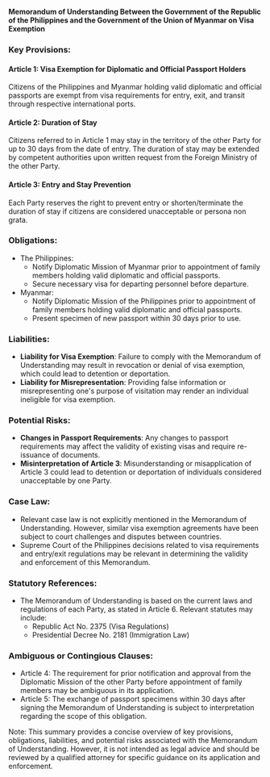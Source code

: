 **Memorandum of Understanding Between the Government of the Republic of the Philippines and the Government of the Union of Myanmar on Visa Exemption**

### Key Provisions:

#### Article 1: Visa Exemption for Diplomatic and Official Passport Holders
Citizens of the Philippines and Myanmar holding valid diplomatic and official passports are exempt from visa requirements for entry, exit, and transit through respective international ports.

#### Article 2: Duration of Stay
Citizens referred to in Article 1 may stay in the territory of the other Party for up to 30 days from the date of entry. The duration of stay may be extended by competent authorities upon written request from the Foreign Ministry of the other Party.

#### Article 3: Entry and Stay Prevention
Each Party reserves the right to prevent entry or shorten/terminate the duration of stay if citizens are considered unacceptable or persona non grata.

### Obligations:

* The Philippines:
	+ Notify Diplomatic Mission of Myanmar prior to appointment of family members holding valid diplomatic and official passports.
	+ Secure necessary visa for departing personnel before departure.
* Myanmar:
	+ Notify Diplomatic Mission of the Philippines prior to appointment of family members holding valid diplomatic and official passports.
	+ Present specimen of new passport within 30 days prior to use.

### Liabilities:

* **Liability for Visa Exemption**: Failure to comply with the Memorandum of Understanding may result in revocation or denial of visa exemption, which could lead to detention or deportation.
* **Liability for Misrepresentation**: Providing false information or misrepresenting one's purpose of visitation may render an individual ineligible for visa exemption.

### Potential Risks:

* **Changes in Passport Requirements**: Any changes to passport requirements may affect the validity of existing visas and require re-issuance of documents.
* **Misinterpretation of Article 3**: Misunderstanding or misapplication of Article 3 could lead to detention or deportation of individuals considered unacceptable by one Party.

### Case Law:

* Relevant case law is not explicitly mentioned in the Memorandum of Understanding. However, similar visa exemption agreements have been subject to court challenges and disputes between countries.
* Supreme Court of the Philippines decisions related to visa requirements and entry/exit regulations may be relevant in determining the validity and enforcement of this Memorandum.

### Statutory References:

* The Memorandum of Understanding is based on the current laws and regulations of each Party, as stated in Article 6. Relevant statutes may include:
	+ Republic Act No. 2375 (Visa Regulations)
	+ Presidential Decree No. 2181 (Immigration Law)

### Ambiguous or Contingious Clauses:

* Article 4: The requirement for prior notification and approval from the Diplomatic Mission of the other Party before appointment of family members may be ambiguous in its application.
* Article 5: The exchange of passport specimens within 30 days after signing the Memorandum of Understanding is subject to interpretation regarding the scope of this obligation.

Note: This summary provides a concise overview of key provisions, obligations, liabilities, and potential risks associated with the Memorandum of Understanding. However, it is not intended as legal advice and should be reviewed by a qualified attorney for specific guidance on its application and enforcement.